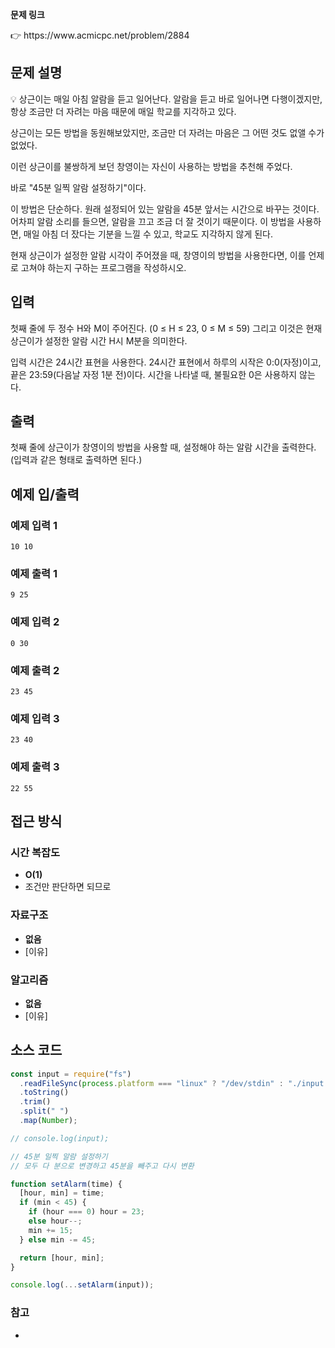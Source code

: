 **문제 링크**

<aside>
👉 https://www.acmicpc.net/problem/2884

</aside>

## 문제 설명

<aside>
💡 상근이는 매일 아침 알람을 듣고 일어난다. 알람을 듣고 바로 일어나면 다행이겠지만, 항상 조금만 더 자려는 마음 때문에 매일 학교를 지각하고 있다.

상근이는 모든 방법을 동원해보았지만, 조금만 더 자려는 마음은 그 어떤 것도 없앨 수가 없었다.

이런 상근이를 불쌍하게 보던 창영이는 자신이 사용하는 방법을 추천해 주었다.

바로 "45분 일찍 알람 설정하기"이다.

이 방법은 단순하다. 원래 설정되어 있는 알람을 45분 앞서는 시간으로 바꾸는 것이다. 어차피 알람 소리를 들으면, 알람을 끄고 조금 더 잘 것이기 때문이다. 이 방법을 사용하면, 매일 아침 더 잤다는 기분을 느낄 수 있고, 학교도 지각하지 않게 된다.

현재 상근이가 설정한 알람 시각이 주어졌을 때, 창영이의 방법을 사용한다면, 이를 언제로 고쳐야 하는지 구하는 프로그램을 작성하시오.

</aside>

## 입력

첫째 줄에 두 정수 H와 M이 주어진다. (0 ≤ H ≤ 23, 0 ≤ M ≤ 59) 그리고 이것은 현재 상근이가 설정한 알람 시간 H시 M분을 의미한다.

입력 시간은 24시간 표현을 사용한다. 24시간 표현에서 하루의 시작은 0:0(자정)이고, 끝은 23:59(다음날 자정 1분 전)이다. 시간을 나타낼 때, 불필요한 0은 사용하지 않는다.

## 출력

첫째 줄에 상근이가 창영이의 방법을 사용할 때, 설정해야 하는 알람 시간을 출력한다. (입력과 같은 형태로 출력하면 된다.)

## 예제 입/출력

### 예제 입력 1

```
10 10
```

### 예제 출력 1

```
9 25
```

### 예제 입력 2

```
0 30
```

### 예제 출력 2

```
23 45
```

### 예제 입력 3

```
23 40
```

### 예제 출력 3

```
22 55
```

## 접근 방식

### 시간 복잡도

- **O(1)**
- 조건만 판단하면 되므로

### 자료구조

- **없음**
- [이유]

### 알고리즘

- **없음**
- [이유]

## 소스 코드

```jsx
const input = require("fs")
  .readFileSync(process.platform === "linux" ? "/dev/stdin" : "./input.txt")
  .toString()
  .trim()
  .split(" ")
  .map(Number);

// console.log(input);

// 45분 일찍 알람 설정하기
// 모두 다 분으로 변경하고 45분을 빼주고 다시 변환

function setAlarm(time) {
  [hour, min] = time;
  if (min < 45) {
    if (hour === 0) hour = 23;
    else hour--;
    min += 15;
  } else min -= 45;

  return [hour, min];
}

console.log(...setAlarm(input));
```

### 참고

-
